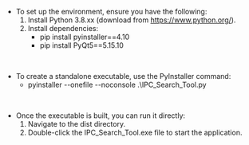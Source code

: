 - To set up the environment, ensure you have the following:
  1. Install Python 3.8.xx (download from https://www.python.org/).
  2. Install dependencies:
     - pip install pyinstaller==4.10
     - pip install PyQt5==5.15.10

<br>

- To create a standalone executable, use the PyInstaller command:
  - pyinstaller --onefile --noconsole .\IPC_Search_Tool.py

<br>

- Once the executable is built, you can run it directly:
  1. Navigate to the dist directory.
  2. Double-click the IPC_Search_Tool.exe file to start the application.
